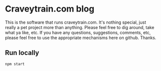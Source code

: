 # Craveytrain.com blog

This is the software that runs craveytrain.com. It's nothing special, just really a pet project more than anything. Please feel free to dig around, take what ya like, etc. If you have any questions, suggestions, comments, etc, please feel free to use the appropriate mechanisms here on github. Thanks.

## Run locally
```sh
npm start
```
